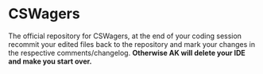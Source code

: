 # CSWagers
The official repository for CSWagers, at the end of your coding session recommit your edited files back to the repository and mark your changes in the respective comments/changelog. <b>Otherwise AK will delete your IDE and make you start over.</b>
